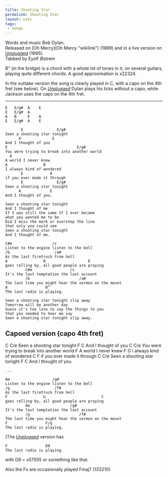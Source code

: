 ```yaml
---
title: Shooting Star
permalink: Shooting Star
layout: wiki
tags:
 - Songs
---
```


Words and music Bob Dylan.  
Released on [Oh Mercy](Oh Mercy "wikilink") (1989) and in a live version
on [Unplugged](Unplugged "wikilink") (1995).  
Tabbed by Eyolf Østrem

B” (in the bridge) is a chord with a whole lot of tones in it, on
several guitars, playing quite different chords. A good approximation is
x22324.

In the outtake version the song is clearly played in C, with a capo on
the 4th fret (see below). On *[Unplugged](Unplugged "wikilink")* Dylan
plays his licks without a capo, while Jackson uses the capo on the 4th
fret.

* * * * *

    E   E/g#  A    E
    E   E/g#  A
    A   B     E    A
    E   E/g#  A    E

           E               E/g#
    Seen a shooting star tonight
          A              E
    And I thought of you
    E                               E/g#
    You were trying to break into another world
      A
    A world I never knew
    A                B
    I always kind of wondered
           E            A
    if you ever made it through
           E               E/g#
    Seen a shooting star tonight
          A             E
    And I thought of you.

    Seen a shooting star tonight
    And I thought of me
    If I was still the same If I ever became
    what you wanted me to be
    Did I miss the mark or overstep the line
    that only you could see
    Seen a shooting star tonight
    And I thought of me.

    C#m                  /c
    Listen to the engine listen to the bell
    /b                    /a#
    As the last firetruck from hell
    A                B                   E
    goes rolling by, all good people are praying
             C#m                 /c
    It's the last temptation the last account
             /b                      /a#
    The last time you might hear the sermon on the mount
    A                 B”
    The last radio is playing.

    Seen a shooting star tonight slip away
    Tomorrow will be another day
    Guess it's too late to say the things to you
    that you needed to hear me say
    Seen a shooting star tonight slip away.

<h2 class="songversion">
Capoed version (capo 4th fret)

</h2>
           C               C/e
    Seen a shooting star tonight
          F              C
    And I thought of you
    C                               C/e
    You were trying to break into another world
      F
    A world I never knew
    F                G
    I always kind of wondered
           C            F
    if you ever made it through
           C               C/e
    Seen a shooting star tonight
          F             C
    And I thought of you.

    ...

    Am                   /g#
    Listen to the engine listen to the bell
    /g                    /f#
    As the last firetruck from hell
    F                G                         C
    goes rolling by, all good people are praying
             Am                  /g#
    It's the last temptation the last account
             /g                      /f#
    The last time you might hear the sermon on the mount
    F                 F/g
    The last radio is playing.

(The *[Unplugged](Unplugged "wikilink")* version has

    F                 D9
    The last radio is playing.

with D9 = x57555 or something like that.

Also the Fs are occasionally played Fmaj7 (133210)

